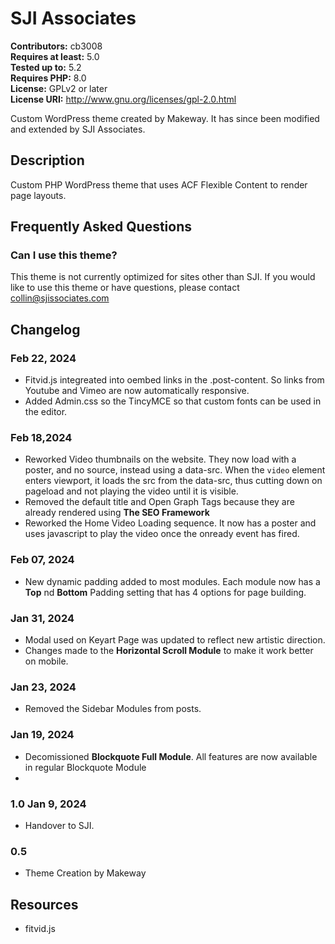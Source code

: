 # SJI Associates
**Contributors:** cb3008  
**Requires at least:** 5.0  
**Tested up to:** 5.2  
**Requires PHP:** 8.0  
**License:** GPLv2 or later  
**License URI:** http://www.gnu.org/licenses/gpl-2.0.html  

Custom WordPress theme created by Makeway. It has since been modified and extended by SJI Associates.

## Description
Custom PHP WordPress theme that uses ACF Flexible Content to render page layouts.

## Frequently Asked Questions  

### Can I use this theme?  

This theme is not currently optimized for sites other than SJI. If you would like to use this theme or have questions, please contact collin@sjissociates.com

## Changelog

### Feb 22, 2024  
* Fitvid.js integreated into oembed links in the .post-content. So links from Youtube and Vimeo are now automatically responsive.
* Added Admin.css so the TincyMCE so that custom fonts can be used in the editor.

### Feb 18,2024  
* Reworked Video thumbnails on the website. They now load with a poster, and no source, instead using a data-src. When the ``video`` element enters viewport, it loads the src from the data-src, thus cutting down on pageload and not playing the video until it is visible.
* Removed the default title and Open Graph Tags because they are already rendered using **The SEO Framework**
* Reworked the Home Video Loading sequence. It now has a poster and uses javascript to play the video once the onready event has fired.

### Feb 07, 2024  
* New dynamic padding added to most modules. Each module now has a **Top** nd **Bottom** Padding setting that has 4 options for page building.

### Jan 31, 2024  
* Modal used on Keyart Page was updated to reflect new artistic direction.
* Changes made to the **Horizontal Scroll Module** to make it work better on mobile.

### Jan 23, 2024  
* Removed the Sidebar Modules from posts.

### Jan 19, 2024
* Decomissioned **Blockquote Full Module**. All features are now available in regular Blockquote Module
* 

### 1.0 Jan 9, 2024
* Handover to SJI.

### 0.5
* Theme Creation by Makeway


## Resources
* fitvid.js
